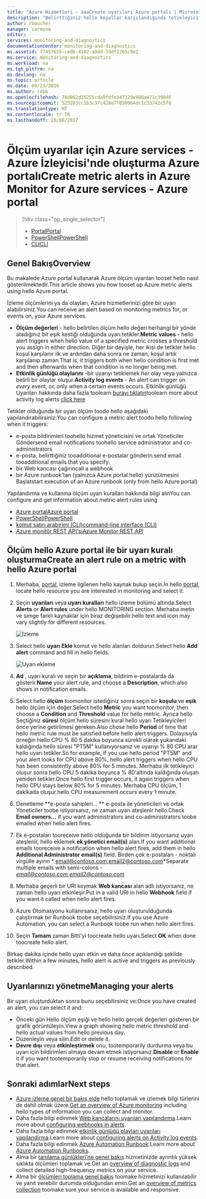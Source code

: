 ```yaml
---
title: "Azure Hizmetleri - aaaCreate uyarıları Azure portalı | Microsoft Docs"
description: "Belirttiğiniz hello koşullar karşılandığında tetikleyici e-postalar, bildirimler, Web siteleri URL'leri (Web kancaları) ya da Otomasyon çağırın."
author: rboucher
manager: carmonm
editor: 
services: monitoring-and-diagnostics
documentationcenter: monitoring-and-diagnostics
ms.assetid: f7457655-ced6-4102-a9dd-7ddf2265c0e2
ms.service: monitoring-and-diagnostics
ms.workload: na
ms.tgt_pltfrm: na
ms.devlang: na
ms.topic: article
ms.date: 09/23/2016
ms.author: robb
ms.openlocfilehash: 78d862d25255cda9fdfe347329e908a471c39846
ms.sourcegitcommit: 523283cc1b3c37c428e77850964dc1c33742c5f0
ms.translationtype: MT
ms.contentlocale: tr-TR
ms.lasthandoff: 10/06/2017
---
```

# <a name="create-metric-alerts-in-azure-monitor-for-azure-services---azure-portal"></a><span data-ttu-id="7fb52-103">Ölçüm uyarılar için Azure services - Azure İzleyicisi'nde oluşturma Azure portalı</span><span class="sxs-lookup"><span data-stu-id="7fb52-103">Create metric alerts in Azure Monitor for Azure services - Azure portal</span></span>
> [!div class="op_single_selector"]
> * [<span data-ttu-id="7fb52-104">Portal</span><span class="sxs-lookup"><span data-stu-id="7fb52-104">Portal</span></span>](insights-alerts-portal.md)
> * [<span data-ttu-id="7fb52-105">PowerShell</span><span class="sxs-lookup"><span data-stu-id="7fb52-105">PowerShell</span></span>](insights-alerts-powershell.md)
> * [<span data-ttu-id="7fb52-106">CLI</span><span class="sxs-lookup"><span data-stu-id="7fb52-106">CLI</span></span>](insights-alerts-command-line-interface.md)
>
>

## <a name="overview"></a><span data-ttu-id="7fb52-107">Genel Bakış</span><span class="sxs-lookup"><span data-stu-id="7fb52-107">Overview</span></span>
<span data-ttu-id="7fb52-108">Bu makalede Azure portal kullanarak Azure ölçüm uyarıları tooset hello nasıl gösterilmektedir.</span><span class="sxs-lookup"><span data-stu-id="7fb52-108">This article shows you how tooset up Azure metric alerts using hello Azure portal.</span></span>   

<span data-ttu-id="7fb52-109">İzleme ölçümlerini ya da olayları, Azure hizmetlerinizi göre bir uyarı alabilirsiniz.</span><span class="sxs-lookup"><span data-stu-id="7fb52-109">You can receive an alert based on monitoring metrics for, or events on, your Azure services.</span></span>

* <span data-ttu-id="7fb52-110">**Ölçüm değerleri** - hello belirtilen ölçüm hello değeri herhangi bir yönde atadığınız bir eşik kestiği olduğunda uyarı tetikler.</span><span class="sxs-lookup"><span data-stu-id="7fb52-110">**Metric values** - hello alert triggers when hello value of a specified metric crosses a threshold you assign in either direction.</span></span> <span data-ttu-id="7fb52-111">Diğer bir deyişle, her ikisi de tetikler hello koşul karşılanır ilk ve ardından daha sonra ne zaman, koşul artık karşılanıp zaman.</span><span class="sxs-lookup"><span data-stu-id="7fb52-111">That is, it triggers both when hello condition is first met and then afterwards when that condition is no longer being met.</span></span>    
* <span data-ttu-id="7fb52-112">**Etkinlik günlüğü olaylarını** -bir uyarıyı tetiklemek *her* olay veya yalnızca belirli bir olaylar oluşur.</span><span class="sxs-lookup"><span data-stu-id="7fb52-112">**Activity log events** - An alert can trigger on *every* event, or, only when a certain events occurs.</span></span> <span data-ttu-id="7fb52-113">Etkinlik günlüğü Uyarıları hakkında daha fazla toolearn [burayı tıklatın](monitoring-activity-log-alerts.md)</span><span class="sxs-lookup"><span data-stu-id="7fb52-113">toolearn more about activity log alerts [click here](monitoring-activity-log-alerts.md)</span></span>

<span data-ttu-id="7fb52-114">Tetikler olduğunda bir uyarı ölçüm toodo hello aşağıdaki yapılandırabilirsiniz:</span><span class="sxs-lookup"><span data-stu-id="7fb52-114">You can configure a metric alert toodo hello following when it triggers:</span></span>

* <span data-ttu-id="7fb52-115">e-posta bildirimleri toohello hizmet yöneticisini ve ortak Yöneticiler Gönder</span><span class="sxs-lookup"><span data-stu-id="7fb52-115">send email notifications toohello service administrator and co-administrators</span></span>
* <span data-ttu-id="7fb52-116">e-posta, belirttiğiniz tooadditional e-postalar gönderin.</span><span class="sxs-lookup"><span data-stu-id="7fb52-116">send email tooadditional emails that you specify.</span></span>
* <span data-ttu-id="7fb52-117">bir Web kancası çağırın</span><span class="sxs-lookup"><span data-stu-id="7fb52-117">call a webhook</span></span>
* <span data-ttu-id="7fb52-118">bir Azure runbook'tan (yalnızca Azure portal hello) yürütülmesini Başlat</span><span class="sxs-lookup"><span data-stu-id="7fb52-118">start execution of an Azure runbook (only from hello Azure portal)</span></span>

<span data-ttu-id="7fb52-119">Yapılandırma ve kullanma ölçüm uyarı kuralları hakkında bilgi alın</span><span class="sxs-lookup"><span data-stu-id="7fb52-119">You can configure and get information about metric alert rules using</span></span>

* [<span data-ttu-id="7fb52-120">Azure portal</span><span class="sxs-lookup"><span data-stu-id="7fb52-120">Azure portal</span></span>](insights-alerts-portal.md)
* [<span data-ttu-id="7fb52-121">PowerShell</span><span class="sxs-lookup"><span data-stu-id="7fb52-121">PowerShell</span></span>](insights-alerts-powershell.md)
* [<span data-ttu-id="7fb52-122">komut satırı arabirimi (CLI)</span><span class="sxs-lookup"><span data-stu-id="7fb52-122">command-line interface (CLI)</span></span>](insights-alerts-command-line-interface.md)
* [<span data-ttu-id="7fb52-123">Azure monitör REST API'si</span><span class="sxs-lookup"><span data-stu-id="7fb52-123">Azure Monitor REST API</span></span>](https://msdn.microsoft.com/library/azure/dn931945.aspx)

## <a name="create-an-alert-rule-on-a-metric-with-hello-azure-portal"></a><span data-ttu-id="7fb52-124">Ölçüm hello Azure portal ile bir uyarı kuralı oluşturma</span><span class="sxs-lookup"><span data-stu-id="7fb52-124">Create an alert rule on a metric with hello Azure portal</span></span>
1. <span data-ttu-id="7fb52-125">Merhaba, [portal](https://portal.azure.com/), izleme ilgilenen hello kaynak bulup seçin.</span><span class="sxs-lookup"><span data-stu-id="7fb52-125">In hello [portal](https://portal.azure.com/), locate hello resource you are interested in monitoring and select it.</span></span>

2. <span data-ttu-id="7fb52-126">Seçin **uyarıları** veya **uyarı kuralları** hello izleme bölümü altında.</span><span class="sxs-lookup"><span data-stu-id="7fb52-126">Select **Alerts** or **Alert rules** under hello MONITORING section.</span></span> <span data-ttu-id="7fb52-127">Merhaba metin ve simge farklı kaynaklar için biraz değişebilir.</span><span class="sxs-lookup"><span data-stu-id="7fb52-127">hello text and icon may vary slightly for different resources.</span></span>  

    ![İzleme](./media/insights-alerts-portal/AlertRulesButton.png)

3. <span data-ttu-id="7fb52-129">Select hello **uyarı Ekle** komut ve hello alanları doldurun.</span><span class="sxs-lookup"><span data-stu-id="7fb52-129">Select hello **Add alert** command and fill in hello fields.</span></span>

    ![Uyarı ekleme](./media/insights-alerts-portal/AddAlertOnlyParamsPage.png)

4. <span data-ttu-id="7fb52-131">**Ad** , uyarı kuralı ve seçin bir **açıklama**, bildirim e-postalarda da gösterir.</span><span class="sxs-lookup"><span data-stu-id="7fb52-131">**Name** your alert rule, and choose a **Description**, which also shows in notification emails.</span></span>

5. <span data-ttu-id="7fb52-132">Select hello **ölçüm** toomonitor istediğiniz sonra seçin bir **koşulu** ve **eşik** hello ölçüm için değer.</span><span class="sxs-lookup"><span data-stu-id="7fb52-132">Select hello **Metric** you want toomonitor, then choose a **Condition** and **Threshold** value for hello metric.</span></span> <span data-ttu-id="7fb52-133">Ayrıca hello Seçtiğiniz **süresi** ölçüm hello süresini kural hello uyarı Tetikleyicileri önce yerine getirilmesi gereken.</span><span class="sxs-lookup"><span data-stu-id="7fb52-133">Also chose hello **Period** of time that hello metric rule must be satisfied before hello alert triggers.</span></span> <span data-ttu-id="7fb52-134">Dolayısıyla örneğin Hello CPU % 80 5 dakika boyunca sürekli olarak yukarıdaki kaldığında hello süresi "PT5M" kullanıyorsanız ve uyarıyı % 80 CPU arar hello uyarı tetikler.</span><span class="sxs-lookup"><span data-stu-id="7fb52-134">So for example, if you use hello period "PT5M" and your alert looks for CPU above 80%, hello alert triggers when hello CPU has been consistently above 80% for 5 minutes.</span></span> <span data-ttu-id="7fb52-135">Merhaba ilk tetikleyici oluşur sonra hello CPU 5 dakika boyunca % 80'altında kaldığında oluşan yeniden tetikler.</span><span class="sxs-lookup"><span data-stu-id="7fb52-135">Once hello first trigger occurs, it again triggers when hello CPU stays below 80% for 5 minutes.</span></span> <span data-ttu-id="7fb52-136">Merhaba CPU ölçüm, 1 dakikada oluşur.</span><span class="sxs-lookup"><span data-stu-id="7fb52-136">hello CPU measurement occurs every 1 minute.</span></span>   

6. <span data-ttu-id="7fb52-137">Denetleme **e-posta sahipleri... ** e-posta ile yöneticileri ve ortak Yöneticiler toobe istiyorsanız, ne zaman uyarı ateşlenir hello.</span><span class="sxs-lookup"><span data-stu-id="7fb52-137">Check **Email owners...** if you want administrators and co-administrators toobe emailed when hello alert fires.</span></span>

7. <span data-ttu-id="7fb52-138">Ek e-postaları tooreceive hello olduğunda bir bildirim istiyorsanız uyarı ateşlenir, hello eklemek **ek yönetici email(s)** alan.</span><span class="sxs-lookup"><span data-stu-id="7fb52-138">If you want additional emails tooreceive a notification when hello alert fires, add them in hello **Additional Administrator email(s)** field.</span></span> <span data-ttu-id="7fb52-139">Birden çok e-postaları - noktalı virgülle ayırın * email@contoso.com;email2@contoso.com*</span><span class="sxs-lookup"><span data-stu-id="7fb52-139">Separate multiple emails with semi-colons - *email@contoso.com;email2@contoso.com*</span></span>

8. <span data-ttu-id="7fb52-140">Merhaba geçerli bir URI koymak **Web kancası** alan adlı istiyorsanız, ne zaman hello uyarı etkinleşir.</span><span class="sxs-lookup"><span data-stu-id="7fb52-140">Put in a valid URI in hello **Webhook** field if you want it called when hello alert fires.</span></span>

9. <span data-ttu-id="7fb52-141">Azure Otomasyonu kullanırsanız, hello uyarı oluşturulduğunda çalıştırmak bir Runbook toobe seçebilirsiniz.</span><span class="sxs-lookup"><span data-stu-id="7fb52-141">If you use Azure Automation, you can select a Runbook toobe run when hello alert fires.</span></span>

10. <span data-ttu-id="7fb52-142">Seçin **Tamam** zaman Bitti'yi toocreate hello uyarı.</span><span class="sxs-lookup"><span data-stu-id="7fb52-142">Select **OK** when done toocreate hello alert.</span></span>   

<span data-ttu-id="7fb52-143">Birkaç dakika içinde hello uyarı etkin ve daha önce açıklandığı şekilde tetikler.</span><span class="sxs-lookup"><span data-stu-id="7fb52-143">Within a few minutes, hello alert is active and triggers as previously described.</span></span>

## <a name="managing-your-alerts"></a><span data-ttu-id="7fb52-144">Uyarılarınızı yönetme</span><span class="sxs-lookup"><span data-stu-id="7fb52-144">Managing your alerts</span></span>
<span data-ttu-id="7fb52-145">Bir uyarı oluşturduktan sonra bunu seçebilirsiniz ve:</span><span class="sxs-lookup"><span data-stu-id="7fb52-145">Once you have created an alert, you can select it and:</span></span>

* <span data-ttu-id="7fb52-146">Önceki gün Hello ölçüm eşiği ve hello hello gerçek değerleri gösteren bir grafik görüntüleyin.</span><span class="sxs-lookup"><span data-stu-id="7fb52-146">View a graph showing hello metric threshold and hello actual values from hello previous day.</span></span>
* <span data-ttu-id="7fb52-147">Düzenleyin veya silin.</span><span class="sxs-lookup"><span data-stu-id="7fb52-147">Edit or delete it.</span></span>
* <span data-ttu-id="7fb52-148">**Devre dışı** veya **etkinleştirmek** onu, tootemporarily durdurma veya bu uyarı için bildirimleri almaya devam etmek istiyorsanız.</span><span class="sxs-lookup"><span data-stu-id="7fb52-148">**Disable** or **Enable** it if you want tootemporarily stop or resume receiving notifications for that alert.</span></span>

## <a name="next-steps"></a><span data-ttu-id="7fb52-149">Sonraki adımlar</span><span class="sxs-lookup"><span data-stu-id="7fb52-149">Next steps</span></span>
* <span data-ttu-id="7fb52-150">[Azure izleme genel bir bakış elde](monitoring-overview.md) hello toplamak ve izlemek bilgi türlerini de dahil olmak üzere.</span><span class="sxs-lookup"><span data-stu-id="7fb52-150">[Get an overview of Azure monitoring](monitoring-overview.md) including hello types of information you can collect and monitor.</span></span>
* <span data-ttu-id="7fb52-151">Daha fazla bilgi edinmek [Web kancalarını uyarıları yapılandırma](insights-webhooks-alerts.md).</span><span class="sxs-lookup"><span data-stu-id="7fb52-151">Learn more about [configuring webhooks in alerts](insights-webhooks-alerts.md).</span></span>
* <span data-ttu-id="7fb52-152">Daha fazla bilgi edinmek [etkinlik günlüğü olayları uyarıları yapılandırma](monitoring-activity-log-alerts.md).</span><span class="sxs-lookup"><span data-stu-id="7fb52-152">Learn more about [configuring alerts on Activity log events](monitoring-activity-log-alerts.md).</span></span>
* <span data-ttu-id="7fb52-153">Daha fazla bilgi edinmek [Azure Automation Runbook](../automation/automation-starting-a-runbook.md).</span><span class="sxs-lookup"><span data-stu-id="7fb52-153">Learn more about [Azure Automation Runbooks](../automation/automation-starting-a-runbook.md).</span></span>
* <span data-ttu-id="7fb52-154">Alma bir [tanılama günlükleri'ne genel bakış](monitoring-overview-of-diagnostic-logs.md) hizmetinizde ayrıntılı yüksek sıklıkta ölçümleri toplamak ve.</span><span class="sxs-lookup"><span data-stu-id="7fb52-154">Get an [overview of diagnostic logs](monitoring-overview-of-diagnostic-logs.md) and collect detailed high-frequency metrics on your service.</span></span>
* <span data-ttu-id="7fb52-155">Alma bir [ölçümleri toplama genel bakış](insights-how-to-customize-monitoring.md) toomake hizmetinizi kullanılabilir ve yanıt verebilir durumda olduğundan emin.</span><span class="sxs-lookup"><span data-stu-id="7fb52-155">Get an [overview of metrics collection](insights-how-to-customize-monitoring.md) toomake sure your service is available and responsive.</span></span>
